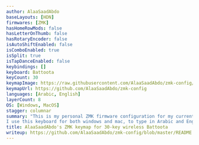```yaml
---
author: AlaaSaadAbdo
baseLayouts: [HDN]
firmwares: [ZMK]
hasHomeRowMods: false
hasLetterOnThumb: false
hasRotaryEncoder: false
isAutoShiftEnabled: false
isComboEnabled: true
isSplit: true
isTapDanceEnabled: false
keybindings: []
keyboard: Battoota
keyCount: 30
keymapImage: https://raw.githubusercontent.com/AlaaSaadAbdo/zmk-config/master/layout.png
keymapUrl: https://github.com/AlaaSaadAbdo/zmk-config
languages: [Arabic, English]
layerCount: 8
OS: [Windows, MacOS]
stagger: columnar
summary: "This is my personal ZMK firmware configuration for my current 30-key wireless keyboards Battoota.  
I use this keyboard for both windows and mac, to type in Arabic and English"
title: AlaaSaadAbdo's ZMK keymap for 30-key wireless Battoota
writeup: https://github.com/AlaaSaadAbdo/zmk-config/blob/master/README.md
---
```

